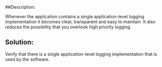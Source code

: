 ##Description:

Whenever the application contains a single application-level logging implementation it
becomes clear, transparent and easy to maintain. It also reduces the possibility that you
overlook high priority logging.

## Solution:

Verify that there is a single application-level logging implementation that is used by
the software.
